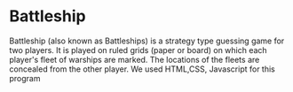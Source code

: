 # Battleship
Battleship (also known as Battleships) is a strategy type guessing game for two players. It is played on ruled grids (paper or board) on which each player's fleet of warships are marked. The locations of the fleets are concealed from the other player. We used HTML,CSS, Javascript for this program
